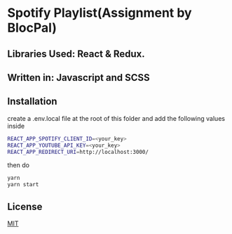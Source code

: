 # Spotify Playlist(Assignment by BlocPal)

## Libraries Used: React & Redux.

## Written in: Javascript and SCSS

## Installation
create a .env.local file at the root of this folder
and add the following values inside

```bash
REACT_APP_SPOTIFY_CLIENT_ID=<your_key>
REACT_APP_YOUTUBE_API_KEY=<your_key>
REACT_APP_REDIRECT_URI=http://localhost:3000/
```
then do 

```bash
yarn
yarn start
```
## License
[MIT](https://choosealicense.com/licenses/mit/)
